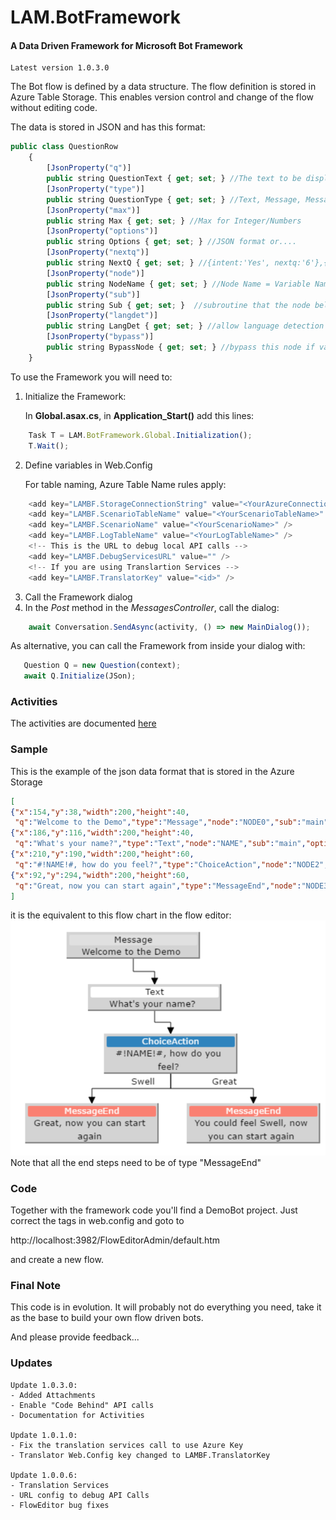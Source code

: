 # LAM.BotFramework

#### A Data Driven Framework for Microsoft Bot Framework

```
Latest version 1.0.3.0
```

The Bot flow is defined by a data structure.
The flow definition is stored in Azure Table Storage. This enables version control and change of the flow without editing code.

The data is stored in JSON and has this format:
```javascript
public class QuestionRow
    {
        [JsonProperty("q")]
        public string QuestionText { get; set; } //The text to be displayed
        [JsonProperty("type")]
        public string QuestionType { get; set; } //Text, Message, MessageEnd, LUIS, QnAMaker, Integer
        [JsonProperty("max")]
        public string Max { get; set; } //Max for Integer/Numbers
        [JsonProperty("options")]
        public string Options { get; set; } //JSON format or....
        [JsonProperty("nextq")]
        public string NextQ { get; set; } //{intent:'Yes', nextq:'6'},{intent:'No', nextq:'7'}
        [JsonProperty("node")]
        public string NodeName { get; set; } //Node Name = Variable Name
        [JsonProperty("sub")]
        public string Sub { get; set; }  //subroutine that the node belogs to
        [JsonProperty("langdet")]
        public string LangDet { get; set; } //allow language detection on this node
        [JsonProperty("bypass")]
        public string BypassNode { get; set; } //bypass this node if variable with NodeName already exists
    }
```

To use the Framework you will need to:
1. Initialize the Framework:
 
   In **Global.asax.cs**, in **Application_Start()** add this lines:
```javascript
    Task T = LAM.BotFramework.Global.Initialization();
    T.Wait();
```
2. Define variables in Web.Config
   
   For table naming, Azure Table Name rules apply:
```javascript
    <add key="LAMBF.StorageConnectionString" value="<YourAzureConnectionString>" />
    <add key="LAMBF.ScenarioTableName" value="<YourScenarioTableName>" />
    <add key="LAMBF.ScenarioName" value="<YourScenarioName>" />
    <add key="LAMBF.LogTableName" value="<YourLogTableName>" />
    <!-- This is the URL to debug local API calls -->
    <add key="LAMBF.DebugServicesURL" value="" /> 
    <!-- If you are using Translartion Services -->
    <add key="LAMBF.TranslatorKey" value="<id>" />
```
3. Call the Framework dialog
4. In the *Post* method in the *MessagesController*, call the dialog:
```javascript
    await Conversation.SendAsync(activity, () => new MainDialog());
```
As alternative, you can call the Framework from inside your dialog with:
```javascript
   Question Q = new Question(context);
   await Q.Initialize(JSon);
```

### Activities

The activities are documented [here](Activities.md "Activities description")

### Sample

This is the example of the json data format that is stored in the Azure Storage
```json
[
{"x":154,"y":38,"width":200,"height":40,
 "q":"Welcome to the Demo","type":"Message","node":"NODE0","sub":"main","options":"","langdet":"Yes","bypass":"No","nextq":"[{\"intent\":\"\",\"q\":1}]"},
{"x":186,"y":116,"width":200,"height":40,
 "q":"What's your name?","type":"Text","node":"NAME","sub":"main","options":"","langdet":"Yes","bypass":"No","nextq":"[{\"intent\":\"\",\"q\":2}]"},
{"x":210,"y":190,"width":200,"height":60,
 "q":"#!NAME!#, how do you feel?","type":"ChoiceAction","node":"NODE2","sub":"main","options":"","langdet":"Yes","bypass":"No","nextq":"[{\"intent\":\"Swell\",\"q\":3},{\"intent\":\"Great\",\"q\":4}]"},
{"x":92,"y":294,"width":200,"height":60,
 "q":"Great, now you can start again","type":"MessageEnd","node":"NODE3","sub":"main","options":"","langdet":"Yes","bypass":"No","nextq":"-1"},{"x":334,"y":294,"width":200,"height":60,"q":"You could feel Swell, now you can start again","type":"MessageEnd","node":"NODE4","sub":"main","options":"","langdet":"Yes","bypass":"No","nextq":"-1"}
]
```
it is the equivalent to this flow chart in the flow editor:
![alt text](LAM.BotFramework/docs/chart.png "Demo Flow")
Note that all the end steps need to be of type "MessageEnd"

### Code

Together with the framework code you'll find a DemoBot project. Just correct the tags in web.config and goto to

http://localhost:3982/FlowEditorAdmin/default.htm

and create a new flow.

### Final Note

This code is in evolution. It will probably not do everything you need, take it as the base to build your own flow driven bots.

And please provide feedback...


### Updates 
```
Update 1.0.3.0:
- Added Attachments
- Enable "Code Behind" API calls
- Documentation for Activities

Update 1.0.1.0:
- Fix the translation services call to use Azure Key
- Translator Web.Config key changed to LAMBF.TranslatorKey

Update 1.0.0.6:
- Translation Services
- URL config to debug API Calls
- FlowEditor bug fixes
```
